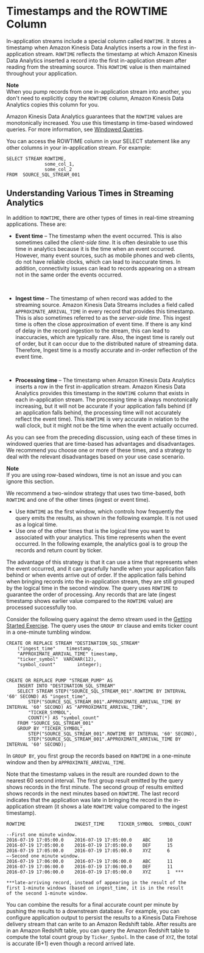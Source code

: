 # Timestamps and the ROWTIME Column<a name="timestamps-rowtime-concepts"></a>

In\-application streams include a special column called `ROWTIME`\. It stores a timestamp when Amazon Kinesis Data Analytics inserts a row in the first in\-application stream\. `ROWTIME` reflects the timestamp at which Amazon Kinesis Data Analytics inserted a record into the first in\-application stream after reading from the streaming source\. This `ROWTIME` value is then maintained throughout your application\. 

**Note**  
When you pump records from one in\-application stream into another, you don't need to explicitly copy the `ROWTIME` column, Amazon Kinesis Data Analytics copies this column for you\.

Amazon Kinesis Data Analytics guarantees that the `ROWTIME` values are monotonically increased\. You use this timestamp in time\-based windowed queries\. For more information, see [Windowed Queries](windowed-sql.md)\.

You can access the ROWTIME column in your SELECT statement like any other columns in your in\-application stream\. For example:

```
SELECT STREAM ROWTIME, 
              some_col_1, 
              some_col_2
FROM  SOURCE_SQL_STREAM_001
```

## Understanding Various Times in Streaming Analytics<a name="out-of-order-rows"></a>

In addition to `ROWTIME`, there are other types of times in real\-time streaming applications\. These are:
+ **Event time** – The timestamp when the event occurred\. This is also sometimes called the *client\-side time*\. It is often desirable to use this time in analytics because it is the time when an event occurred\. However, many event sources, such as mobile phones and web clients, do not have reliable clocks, which can lead to inaccurate times\. In addition, connectivity issues can lead to records appearing on a stream not in the same order the events occurred\.

   
+ **Ingest time** – The timestamp of when record was added to the streaming source\. Amazon Kinesis Data Streams includes a field called `APPROXIMATE_ARRIVAL_TIME` in every record that provides this timestamp\. This is also sometimes referred to as the *server\-side time*\. This ingest time is often the close approximation of event time\. If there is any kind of delay in the record ingestion to the stream, this can lead to inaccuracies, which are typically rare\. Also, the ingest time is rarely out of order, but it can occur due to the distributed nature of streaming data\. Therefore, Ingest time is a mostly accurate and in\-order reflection of the event time\. 

   
+ **Processing time** – The timestamp when Amazon Kinesis Data Analytics inserts a row in the first in\-application stream\. Amazon Kinesis Data Analytics provides this timestamp in the `ROWTIME` column that exists in each in\-application stream\.  The processing time is always monotonically increasing, but it will not be accurate if your application falls behind \(if an application falls behind, the processing time will not accurately reflect the event time\)\. This `ROWTIME` is very accurate in relation to the wall clock, but it might not be the time when the event actually occurred\. 

As you can see from the preceding discussion, using each of these times in windowed queries that are time\-based has advantages and disadvantages\. We recommend you choose one or more of these times, and a strategy to deal with the relevant disadvantages based on your use case scenario\. 

**Note**  
If you are using row\-based windows, time is not an issue and you can ignore this section\.

We recommend a two\-window strategy that uses two time\-based, both `ROWTIME` and one of the other times \(ingest or event time\)\. 
+ Use `ROWTIME` as the first window, which controls how frequently the query emits the results, as shown in the following example\. It is not used as a logical time\.
+ Use one of the other times that is the logical time you want to associated with your analytics\. This time represents when the event occurred\. In the following example, the analytics goal is to group the records and return count by ticker\.

The advantage of this strategy is that it can use a time that represents when the event occurred, and it can gracefully handle when your application falls behind or when events arrive out of order\. If the application falls behind when bringing records into the in\-application stream, they are still grouped by the logical time in the second window\. The query uses `ROWTIME` to guarantee the order of processing\. Any records that are late \(ingest timestamp shows earlier value compared to the `ROWTIME` value\) are processed successfully too\. 

Consider the following query against the demo stream used in the [Getting Started Exercise](https://docs.aws.amazon.com/kinesisanalytics/latest/dev/get-started-exercise.html)\. The query uses the `GROUP BY` clause and emits ticker count in a one\-minute tumbling window\. 

```
CREATE OR REPLACE STREAM "DESTINATION_SQL_STREAM" 
    ("ingest_time"    timestamp,
    "APPROXIMATE_ARRIVAL_TIME" timestamp,
    "ticker_symbol"  VARCHAR(12), 
    "symbol_count"        integer);
            
            
CREATE OR REPLACE PUMP "STREAM_PUMP" AS
    INSERT INTO "DESTINATION_SQL_STREAM"
    SELECT STREAM STEP("SOURCE_SQL_STREAM_001".ROWTIME BY INTERVAL '60' SECOND) AS "ingest_time",
        STEP("SOURCE_SQL_STREAM_001".APPROXIMATE_ARRIVAL_TIME BY INTERVAL '60' SECOND) AS "APPROXIMATE_ARRIVAL_TIME",
        "TICKER_SYMBOL",
        COUNT(*) AS "symbol_count"
    FROM "SOURCE_SQL_STREAM_001"
    GROUP BY "TICKER_SYMBOL",
        STEP("SOURCE_SQL_STREAM_001".ROWTIME BY INTERVAL '60' SECOND),
        STEP("SOURCE_SQL_STREAM_001".APPROXIMATE_ARRIVAL_TIME BY INTERVAL '60' SECOND);
```

In `GROUP BY`, you first group the records based on `ROWTIME` in a one\-minute window and then by `APPROXIMATE_ARRIVAL_TIME`\.

Note that the timestamp values in the result are rounded down to the nearest 60 second interval\. The first group result emitted by the query shows records in the first minute\. The second group of results emitted shows records in the next minutes based on `ROWTIME`\. The last record indicates that the application was late in bringing the record in the in\-application stream \(it shows a late `ROWTIME` value compared to the ingest timestamp\)\.

```
ROWTIME                  INGEST_TIME     TICKER_SYMBOL  SYMBOL_COUNT

--First one minute window.
2016-07-19 17:05:00.0    2016-07-19 17:05:00.0    ABC      10
2016-07-19 17:05:00.0    2016-07-19 17:05:00.0    DEF      15
2016-07-19 17:05:00.0    2016-07-19 17:05:00.0    XYZ      6
–-Second one minute window.
2016-07-19 17:06:00.0    2016-07-19 17:06:00.0    ABC      11
2016-07-19 17:06:00.0    2016-07-19 17:06:00.0    DEF      11
2016-07-19 17:06:00.0    2016-07-19 17:05:00.0    XYZ      1  *** 

***late-arriving record, instead of appearing in the result of the 
first 1-minute windows (based on ingest_time, it is in the result 
of the second 1-minute window.
```

You can combine the results for a final accurate count per minute by pushing the results to a downstream database\. For example, you can configure application output to persist the results to a Kinesis Data Firehose delivery stream that can write to an Amazon Redshift table\. After results are in an Amazon Redshift table, you can query the Amazon Redshift table to compute the total count group by `Ticker_Symbol`\. In the case of `XYZ`, the total is accurate \(6\+1\) even though a record arrived late\.